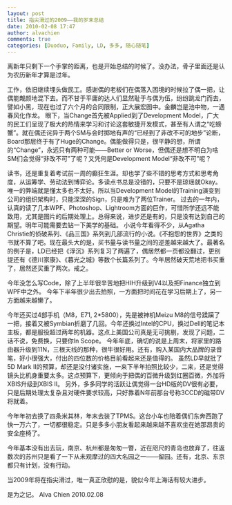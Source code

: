 ```yaml
---
layout: post
title: 指尖滑过的2009——我的岁末总结
date: 2010-02-08 17:47
author: alvachien
comments: true
categories: [Duoduo, Family, LD, 多多, 随心随笔]
---
```


离新年只剩下一个手掌的距离，也是开始总结的时候了。没办法，骨子里面还是认为农历新年才算是过年。
 
工作，依旧继续埋头做民工。感谢偶的老板们在偶落入困境的时候拉了偶一把，让偶能觍颜地混下去。而不甘于平庸的达人们显然耻于与偶为伍，纷纷跳龙门而去，譬如小黑，现在也过了六个月的合同限制，正大展宏图中。金麟岂是池中物，一遇春风化作龙。
眼下，当Change首先被Applied到了Development Model，广大的民工们呈现了极大的热情来学习和讨论这套敏捷开发模式，甚至有人谓之“吃螃蟹”。就在偶还诧异于两个SM与会时掷地有声的“已经到了非改不可的地步”论断，Board那层终于有了Huge的Change。偶能做得只是，很平静的想，所谓的“Change”，永远只有两种可能——Better or Worse，但偶还是想不明白为啥SM们会觉得“非改不可”了呢？又凭何是Development Model“非改不可”呢？
 
读书，还是重复着考试前一周的癫狂生涯。却也学了些不错的思考方式和思考角度，从运筹学、劳动法到博弈论。多读点书总是没错的，只要不是琼瑶就Okay。唯一的弊端就是懂太多也不太好。所以当Development Model的Training演变到公司的组织架构时，只能深深的Sign，只是难为了两位Trainer。
过去的一年内，认真的读了几本WPF、Photoshop、Lightroom方面的巨作，可惜所学还远不能致用，尤其是图片的后期处理上。总得来说，进步还是有的，只是没有达到自己的期望。明年可能需要去钻一下美学的基础。
小说今年看得不少，从Agatha Christie的侦破系列、《品三国》系列到几部流行的小说。《不抱怨的世界》之类的书就不算了吧。现在最头大的是，买书量与读书量之间的逆差越来越大了。最著名的例子是，LD已经把《浮沉》系列复习了两遍了，偶居然都一页都没翻过，更别提还有《德川家康》、《暮光之城》等数个长篇系列了。今年居然破天荒地把书买重了，居然还买重了两次。戒之。
 
今年没怎么写Code，除了上半年很辛苦地把HIH升级到V4以及把Finance独立到WPF中之外。
今年下半年很少出去拍照，一方面把时间花在学习后期上了，另一方面越来越懒了。
 
今年还买过4部手机（M8，E71, 2*5800），先是被神机Meizu M8的信号蹂躏了一把，接着又被Symbian折磨了几回。今年还换过Intel的CPU，换过Dell的笔记本主板，都是服役超过两年的机器。这点上美国公司真是无可挑剔，发现了问题，二话不说，免费换，只要你In Scope。
今年年底，确切的说是上周末，将家里的路由器升级到11N，三根天线的那种，很牛很好用。还有，购入某国内大品牌的录音笔，好小很强大，付出的四位数的价格目前看起来还是值得的。
虽然LD早就批了5D Mark II的预算，却还是没付诸实施，一来下半年拍照比较少，二来，还是觉得镜头比机身重要太多。这点预算下，更倾向于把偶的百微升级到红圈百微，外加将XBIS升级到XBIS II。
另外，多多同学的活跃让偶觉得一台HD版的DV很有必要，只是后期处理太复杂且对硬件要求较高，只好靠着N年前那台号称3CCD的磁带DV将就着。
 
今年年初去换了四条米其林，年末去装了TPMS。这台小车也陪着偶们东奔西跑了快一万六了，一切都很稳定。只是多多小朋友看起来越来越不喜欢坐在她那昂贵的安全座椅了。
 
今年基本没有出去玩，南京、杭州都是匆匆一瞥，近在咫尺的青岛也放弃了，往返数次的苏州只是看了一下从未观摩过的四大名园之一——留园。还有，北京、东京都只有计划，没有行动。
 
当2009年将在指尖滑过，唯一真正欣慰的是，貌似今年上海话有较大进步。
 
是为之记。
Alva Chien
2010.02.08

